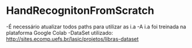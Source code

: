 # HandRecognitonFromScratch

-É necessário atualizar todos paths para utilizar as i.a
-A i.a foi treinada na plataforma  Google Colab
-DataSet utilizado:
http://sites.ecomp.uefs.br/lasic/projetos/libras-dataset
